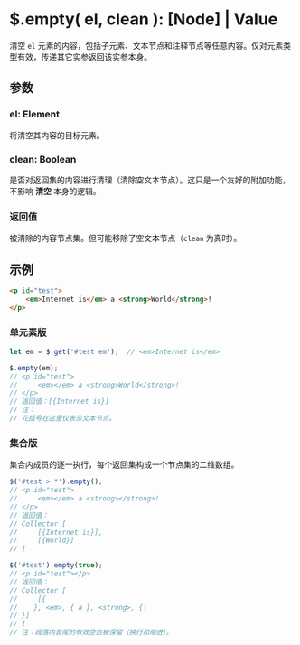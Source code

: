 # $.empty( el, clean ): [Node] | Value

清空 `el` 元素的内容，包括子元素、文本节点和注释节点等任意内容。仅对元素类型有效，传递其它实参返回该实参本身。


## 参数

### el: Element

将清空其内容的目标元素。


### clean: Boolean

是否对返回集的内容进行清理（清除空文本节点）。这只是一个友好的附加功能，不影响 **清空** 本身的逻辑。


### 返回值

被清除的内容节点集。但可能移除了空文本节点（`clean` 为真时）。


## 示例

```html
<p id="test">
    <em>Internet is</em> a <strong>World</strong>!
</p>
```

### 单元素版

```js
let em = $.get('#test em');  // <em>Internet is</em>

$.empty(em);
// <p id="test">
//     <em></em> a <strong>World</strong>!
// </p>
// 返回值：[{Internet is}]
// 注：
// 花括号在这里仅表示文本节点。
```


### 集合版

集合内成员的逐一执行，每个返回集构成一个节点集的二维数组。

```js
$('#test > *').empty();
// <p id="test">
//     <em></em> a <strong></strong>!
// </p>
// 返回值：
// Collector [
//     [{Internet is}],
//     [{World}]
// ]

$('#test').empty(true);
// <p id="test"></p>
// 返回值：
// Collector [
//     [{
//    }, <em>, { a }, <strong>, {!
// }]
// ]
// 注：段落内首尾的有效空白被保留（换行和缩进）。
```

